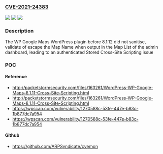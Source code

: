 ### [CVE-2021-24383](https://cve.mitre.org/cgi-bin/cvename.cgi?name=CVE-2021-24383)
![](https://img.shields.io/static/v1?label=Product&message=WP%20Google%20Maps&color=blue)
![](https://img.shields.io/static/v1?label=Version&message=8.1.12%3C%208.1.12%20&color=brighgreen)
![](https://img.shields.io/static/v1?label=Vulnerability&message=CWE-79%20Cross-site%20Scripting%20(XSS)&color=brighgreen)

### Description

The WP Google Maps WordPress plugin before 8.1.12 did not sanitise, validate of escape the Map Name when output in the Map List of the admin dashboard, leading to an authenticated Stored Cross-Site Scripting issue

### POC

#### Reference
- http://packetstormsecurity.com/files/163261/WordPress-WP-Google-Maps-8.1.11-Cross-Site-Scripting.html
- http://packetstormsecurity.com/files/163261/WordPress-WP-Google-Maps-8.1.11-Cross-Site-Scripting.html
- https://wpscan.com/vulnerability/1270588c-53fe-447e-b83c-1b877dc7a954
- https://wpscan.com/vulnerability/1270588c-53fe-447e-b83c-1b877dc7a954

#### Github
- https://github.com/ARPSyndicate/cvemon

